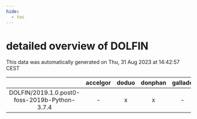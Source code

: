 ```yaml
---
hide:
  - toc
---
```


detailed overview of DOLFIN
===========================


This data was automatically generated on Thu, 31 Aug 2023 at 14:42:57 CEST  

| |accelgor|doduo|donphan|gallade|joltik|skitty|swalot|victini|
| :---: | :---: | :---: | :---: | :---: | :---: | :---: | :---: | :---: |
|DOLFIN/2019.1.0.post0-foss-2019b-Python-3.7.4|-|x|x|-|x|-|x|-|
